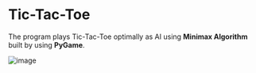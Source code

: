 # Tic-Tac-Toe

The program plays Tic-Tac-Toe optimally as AI using __Minimax Algorithm__ built by using __PyGame__.

![image](https://github.com/Thesadsatan/projects/assets/99989899/b821580e-e853-432a-8beb-f83020e63b14)


